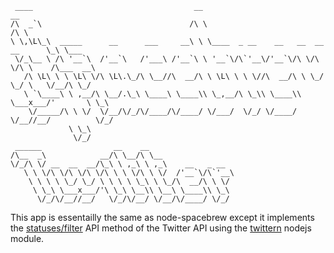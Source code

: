 	 ____                                    __                                      __              
	/\  _`\                                 /\ \                                    /\ \             
	\ \,\L\_\  _____      __      ___     __\ \ \____  _ __    __   __  __  __      \_\ \___         
	 \/_\__ \ /\ '__`\  /'__`\   /'___\ /'__`\ \ '__`\/\`'__\/'__`\/\ \/\ \/\ \    /\___  __\        
	   /\ \L\ \ \ \L\ \/\ \L\.\_/\ \__//\  __/\ \ \L\ \ \ \//\  __/\ \ \_/ \_/ \   \/__/\ \_/        
	   \ `\____\ \ ,__/\ \__/.\_\ \____\ \____\\ \_,__/\ \_\\ \____\\ \___x___/'       \ \_\         
	    \/_____/\ \ \/  \/__/\/_/\/____/\/____/ \/___/  \/_/ \/____/ \/__//__/          \/_/         
	             \ \_\                                                                               
	              \/_/                                                                               
	 ______                __    __                                                                  
	/\__  _\            __/\ \__/\ \__                                                               
	\/_/\ \/ __  __  __/\_\ \ ,_\ \ ,_\    __   _ __                                                 
	   \ \ \/\ \/\ \/\ \/\ \ \ \/\ \ \/  /'__`\/\`'__\                                               
	    \ \ \ \ \_/ \_/ \ \ \ \ \_\ \ \_/\  __/\ \ \/                                                
	     \ \_\ \___x___/'\ \_\ \__\\ \__\ \____\\ \_\                                                
	      \/_/\/__//__/   \/_/\/__/ \/__/\/____/ \/_/                                                
	                                                                                                 
	                                                                                                             

This app is essentailly the same as node-spacebrew except it implements the [statuses/filter](https://dev.twitter.com/docs/api/1.1/post/statuses/filter) API method of the Twitter API using the [twittern](https://github.com/AvianFlu/ntwitter) nodejs module.  